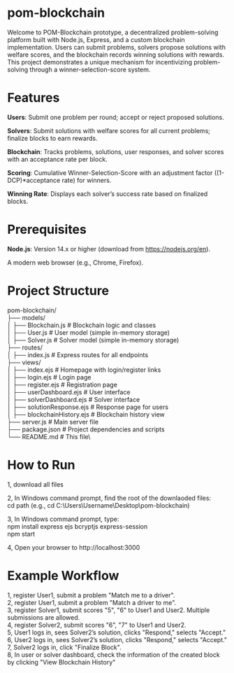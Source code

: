 # pom-blockchain

Welcome to POM-Blockchain prototype, a decentralized problem-solving platform built with Node.js, Express, and a custom blockchain implementation. Users can submit problems, solvers propose solutions with welfare scores, and the blockchain records winning solutions with rewards. This project demonstrates a unique mechanism for incentivizing problem-solving through a winner-selection-score system.

# Features
**Users**: Submit one problem per round; accept or reject proposed solutions.

**Solvers**: Submit solutions with welfare scores for all current problems; finalize blocks to earn rewards.

**Blockchain**: Tracks problems, solutions, user responses, and solver scores with an acceptance rate per block.

**Scoring**: Cumulative Winner-Selection-Score with an adjustment factor ((1-DCP)*acceptance rate) for winners.

**Winning Rate**: Displays each solver’s success rate based on finalized blocks.

# Prerequisites
**Node.js**: Version 14.x or higher (download from https://nodejs.org/en).

A modern web browser (e.g., Chrome, Firefox).

# Project Structure
pom-blockchain/\
├── models/\
│   ├── Blockchain.js  # Blockchain logic and classes\
│   ├── User.js       # User model (simple in-memory storage)\
│   ├── Solver.js     # Solver model (simple in-memory storage)\
├── routes/\
│   ├── index.js      # Express routes for all endpoints\
├── views/\
│   ├── index.ejs     # Homepage with login/register links\
│   ├── login.ejs     # Login page\
│   ├── register.ejs  # Registration page\
│   ├── userDashboard.ejs  # User interface\
│   ├── solverDashboard.ejs  # Solver interface\
│   ├── solutionResponse.ejs  # Response page for users\
│   ├── blockchainHistory.ejs  # Blockchain history view\
├── server.js         # Main server file\
├── package.json      # Project dependencies and scripts\
└── README.md         # This file\

# How to Run
1, download all files

2, In Windows command prompt, find the root of the downlaoded files:\
cd path (e.g., cd C:\Users\Username\Desktop\pom-blockchain)

3, In Windows command prompt, type:\
npm install express ejs bcryptjs express-session\
npm start

4, Open your browser to http://localhost:3000

# Example Workflow
1, register User1, submit a problem "Match me to a driver".\
2, register User1, submit a problem "Match a driver to me".\
3, register Solver1, submit scores "5", "6" to User1 and User2. Multiple submissions are allowed.\
4, register Solver2, submit scores "6", "7" to User1 and User2.\
5, User1 logs in, sees Solver2’s solution, clicks "Respond," selects "Accept."\
6, User2 logs in, sees Solver2’s solution, clicks "Respond," selects "Accept."\
7, Solver2 logs in, click "Finalize Block".\
8, In user or solver dashboard, check the information of the created block by clicking "View Blockchain History"

